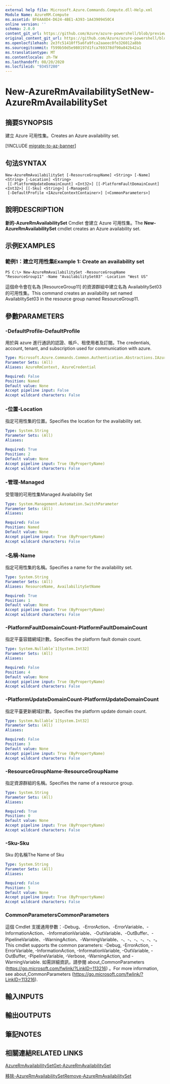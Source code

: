 ```yaml
---
external help file: Microsoft.Azure.Commands.Compute.dll-Help.xml
Module Name: AzureRM.Compute
ms.assetid: BF6AA8D4-D624-4BE1-A393-1A43909450C4
online version: ''
schema: 2.0.0
content_git_url: https://github.com/Azure/azure-powershell/blob/preview/src/ResourceManager/Compute/Stack/Commands.Compute/help/New-AzureRmAvailabilitySet.md
original_content_git_url: https://github.com/Azure/azure-powershell/blob/preview/src/ResourceManager/Compute/Stack/Commands.Compute/help/New-AzureRmAvailabilitySet.md
ms.openlocfilehash: 2e3fc51410ff5a6fa9fca2aaeec0fe326012a8bb
ms.sourcegitcommit: f599b50d5e980197d1fca769378df90a842b42a1
ms.translationtype: MT
ms.contentlocale: zh-TW
ms.lasthandoff: 08/20/2020
ms.locfileid: "93457280"
---
```

# <span data-ttu-id="6a33f-101">New-AzureRmAvailabilitySet</span><span class="sxs-lookup"><span data-stu-id="6a33f-101">New-AzureRmAvailabilitySet</span></span>

## <span data-ttu-id="6a33f-102">摘要</span><span class="sxs-lookup"><span data-stu-id="6a33f-102">SYNOPSIS</span></span>
<span data-ttu-id="6a33f-103">建立 Azure 可用性集。</span><span class="sxs-lookup"><span data-stu-id="6a33f-103">Creates an Azure availability set.</span></span>

[!INCLUDE [migrate-to-az-banner](../../includes/migrate-to-az-banner.md)]

## <span data-ttu-id="6a33f-104">句法</span><span class="sxs-lookup"><span data-stu-id="6a33f-104">SYNTAX</span></span>

```
New-AzureRmAvailabilitySet [-ResourceGroupName] <String> [-Name] <String> [-Location] <String>
 [[-PlatformUpdateDomainCount] <Int32>] [[-PlatformFaultDomainCount] <Int32>] [[-Sku] <String>] [-Managed]
 [-DefaultProfile <IAzureContextContainer>] [<CommonParameters>]
```

## <span data-ttu-id="6a33f-105">說明</span><span class="sxs-lookup"><span data-stu-id="6a33f-105">DESCRIPTION</span></span>
<span data-ttu-id="6a33f-106">**新的-AzureRmAvailabilitySet** Cmdlet 會建立 Azure 可用性集。</span><span class="sxs-lookup"><span data-stu-id="6a33f-106">The **New-AzureRmAvailabilitySet** cmdlet creates an Azure availability set.</span></span>

## <span data-ttu-id="6a33f-107">示例</span><span class="sxs-lookup"><span data-stu-id="6a33f-107">EXAMPLES</span></span>

### <span data-ttu-id="6a33f-108">範例1：建立可用性集</span><span class="sxs-lookup"><span data-stu-id="6a33f-108">Example 1: Create an availability set</span></span>
```
PS C:\> New-AzureRmAvailabilitySet -ResourceGroupName "ResourceGroup11" -Name "AvailabilitySet03" -Location "West US"
```

<span data-ttu-id="6a33f-109">這個命令會在名為 [ResourceGroup11] 的資源群組中建立名為 AvailablitySet03 的可用性集。</span><span class="sxs-lookup"><span data-stu-id="6a33f-109">This command creates an availability set named AvailablitySet03 in the resource group named ResourceGroup11.</span></span>

## <span data-ttu-id="6a33f-110">參數</span><span class="sxs-lookup"><span data-stu-id="6a33f-110">PARAMETERS</span></span>

### <span data-ttu-id="6a33f-111">-DefaultProfile</span><span class="sxs-lookup"><span data-stu-id="6a33f-111">-DefaultProfile</span></span>
<span data-ttu-id="6a33f-112">用於與 azure 進行通訊的認證、帳戶、租使用者及訂閱。</span><span class="sxs-lookup"><span data-stu-id="6a33f-112">The credentials, account, tenant, and subscription used for communication with azure.</span></span>

```yaml
Type: Microsoft.Azure.Commands.Common.Authentication.Abstractions.IAzureContextContainer
Parameter Sets: (All)
Aliases: AzureRmContext, AzureCredential

Required: False
Position: Named
Default value: None
Accept pipeline input: False
Accept wildcard characters: False
```

### <span data-ttu-id="6a33f-113">-位置</span><span class="sxs-lookup"><span data-stu-id="6a33f-113">-Location</span></span>
<span data-ttu-id="6a33f-114">指定可用性集的位置。</span><span class="sxs-lookup"><span data-stu-id="6a33f-114">Specifies the location for the availability set.</span></span>

```yaml
Type: System.String
Parameter Sets: (All)
Aliases: 

Required: True
Position: 2
Default value: None
Accept pipeline input: True (ByPropertyName)
Accept wildcard characters: False
```

### <span data-ttu-id="6a33f-115">-管理</span><span class="sxs-lookup"><span data-stu-id="6a33f-115">-Managed</span></span>
<span data-ttu-id="6a33f-116">受管理的可用性集</span><span class="sxs-lookup"><span data-stu-id="6a33f-116">Managed Availability Set</span></span>
```yaml
Type: System.Management.Automation.SwitchParameter
Parameter Sets: (All)
Aliases: 

Required: False
Position: Named
Default value: None
Accept pipeline input: True (ByPropertyName)
Accept wildcard characters: False
```

### <span data-ttu-id="6a33f-117">-名稱</span><span class="sxs-lookup"><span data-stu-id="6a33f-117">-Name</span></span>
<span data-ttu-id="6a33f-118">指定可用性集的名稱。</span><span class="sxs-lookup"><span data-stu-id="6a33f-118">Specifies a name for the availability set.</span></span>

```yaml
Type: System.String
Parameter Sets: (All)
Aliases: ResourceName, AvailabilitySetName

Required: True
Position: 1
Default value: None
Accept pipeline input: True (ByPropertyName)
Accept wildcard characters: False
```

### <span data-ttu-id="6a33f-119">-PlatformFaultDomainCount</span><span class="sxs-lookup"><span data-stu-id="6a33f-119">-PlatformFaultDomainCount</span></span>
<span data-ttu-id="6a33f-120">指定平臺容錯網域計數。</span><span class="sxs-lookup"><span data-stu-id="6a33f-120">Specifies the platform fault domain count.</span></span>

```yaml
Type: System.Nullable`1[System.Int32]
Parameter Sets: (All)
Aliases: 

Required: False
Position: 4
Default value: None
Accept pipeline input: True (ByPropertyName)
Accept wildcard characters: False
```

### <span data-ttu-id="6a33f-121">-PlatformUpdateDomainCount</span><span class="sxs-lookup"><span data-stu-id="6a33f-121">-PlatformUpdateDomainCount</span></span>
<span data-ttu-id="6a33f-122">指定平臺更新網域計數。</span><span class="sxs-lookup"><span data-stu-id="6a33f-122">Specifies the platform update domain count.</span></span>

```yaml
Type: System.Nullable`1[System.Int32]
Parameter Sets: (All)
Aliases: 

Required: False
Position: 3
Default value: None
Accept pipeline input: True (ByPropertyName)
Accept wildcard characters: False
```

### <span data-ttu-id="6a33f-123">-ResourceGroupName</span><span class="sxs-lookup"><span data-stu-id="6a33f-123">-ResourceGroupName</span></span>
<span data-ttu-id="6a33f-124">指定資源群組的名稱。</span><span class="sxs-lookup"><span data-stu-id="6a33f-124">Specifies the name of a resource group.</span></span>

```yaml
Type: System.String
Parameter Sets: (All)
Aliases: 

Required: True
Position: 0
Default value: None
Accept pipeline input: True (ByPropertyName)
Accept wildcard characters: False
```

### <span data-ttu-id="6a33f-125">-Sku</span><span class="sxs-lookup"><span data-stu-id="6a33f-125">-Sku</span></span>
<span data-ttu-id="6a33f-126">Sku 的名稱</span><span class="sxs-lookup"><span data-stu-id="6a33f-126">The Name of Sku</span></span>
```yaml
Type: System.String
Parameter Sets: (All)
Aliases: 

Required: False
Position: 5
Default value: None
Accept pipeline input: True (ByPropertyName)
Accept wildcard characters: False
```

### <span data-ttu-id="6a33f-127">CommonParameters</span><span class="sxs-lookup"><span data-stu-id="6a33f-127">CommonParameters</span></span>
<span data-ttu-id="6a33f-128">這個 Cmdlet 支援通用參數：-Debug、-ErrorAction、-ErrorVariable、-InformationAction、-InformationVariable、-OutVariable、-OutBuffer、-PipelineVariable、-WarningAction、-WarningVariable、-、-、-、-、-、-。</span><span class="sxs-lookup"><span data-stu-id="6a33f-128">This cmdlet supports the common parameters: -Debug, -ErrorAction, -ErrorVariable, -InformationAction, -InformationVariable, -OutVariable, -OutBuffer, -PipelineVariable, -Verbose, -WarningAction, and -WarningVariable.</span></span> <span data-ttu-id="6a33f-129">如需詳細資訊，請參閱 about_CommonParameters (https://go.microsoft.com/fwlink/?LinkID=113216) 。</span><span class="sxs-lookup"><span data-stu-id="6a33f-129">For more information, see about_CommonParameters (https://go.microsoft.com/fwlink/?LinkID=113216).</span></span>

## <span data-ttu-id="6a33f-130">輸入</span><span class="sxs-lookup"><span data-stu-id="6a33f-130">INPUTS</span></span>

## <span data-ttu-id="6a33f-131">輸出</span><span class="sxs-lookup"><span data-stu-id="6a33f-131">OUTPUTS</span></span>

## <span data-ttu-id="6a33f-132">筆記</span><span class="sxs-lookup"><span data-stu-id="6a33f-132">NOTES</span></span>

## <span data-ttu-id="6a33f-133">相關連結</span><span class="sxs-lookup"><span data-stu-id="6a33f-133">RELATED LINKS</span></span>

[<span data-ttu-id="6a33f-134">AzureRmAvailabilitySet</span><span class="sxs-lookup"><span data-stu-id="6a33f-134">Get-AzureRmAvailabilitySet</span></span>](./Get-AzureRmAvailabilitySet.md)

[<span data-ttu-id="6a33f-135">移除-AzureRmAvailabilitySet</span><span class="sxs-lookup"><span data-stu-id="6a33f-135">Remove-AzureRmAvailabilitySet</span></span>](./Remove-AzureRmAvailabilitySet.md)


